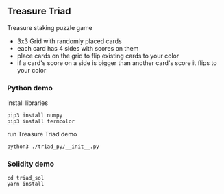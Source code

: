 
## Treasure Triad

Treasure staking puzzle game
- 3x3 Grid with randomly placed cards
- each card has 4 sides with scores on them
- place cards on the grid to flip existing cards to your color
- if a card's score on a side is bigger than another card's score it flips to your color

### Python demo
install libraries
```
pip3 install numpy
pip3 install termcolor
```
run Treasure Triad demo
```
python3 ./triad_py/__init__.py
```

### Solidity demo
```
cd triad_sol
yarn install
```